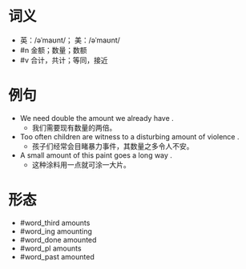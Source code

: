 # 词义
- 英：/əˈmaʊnt/； 美：/əˈmaʊnt/
- #n 金额；数量；数额
- #v 合计，共计；等同，接近
# 例句
- We need double the amount we already have .
	- 我们需要现有数量的两倍。
- Too often children are witness to a disturbing amount of violence .
	- 孩子们经常会目睹暴力事件，其数量之多令人不安。
- A small amount of this paint goes a long way .
	- 这种涂料用一点就可涂一大片。
# 形态
- #word_third amounts
- #word_ing amounting
- #word_done amounted
- #word_pl amounts
- #word_past amounted

